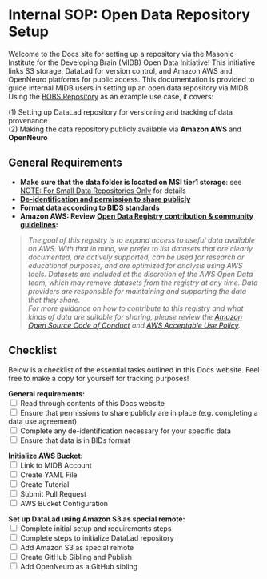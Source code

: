 # Internal SOP: Open Data Repository Setup

Welcome to the Docs site for setting up a repository via the Masonic Institute for the Developing Brain (MIDB) Open Data Initiative! This initiative links S3 storage, DataLad for version control, and Amazon AWS and OpenNeuro platforms for public access. This documentation is provided to guide internal MIDB users in setting up an open data repository via MIDB. Using the [BOBS Repository](https://bobsrepository.readthedocs.io/en/latest/) as an example use case, it covers:

(1) Setting up DataLad repository for versioning and tracking of data provenance        
(2) Making the data repository publicly available via **Amazon AWS** and **OpenNeuro**        

## General Requirements
- **Make sure that the data folder is located on MSI tier1 storage**: see [NOTE: For Small Data Repositories Only](datalad-init.md#note-for-small-data-repositories-only) for details
- **[De-identification and permission to share publicly](dataprep.md#de-identification-and-permission-to-share-publicly)**        
- **[Format data according to BIDS standards](dataprep.md#bids-standard)**        
- **Amazon AWS: Review [Open Data Registry contribution & community guidelines](https://github.com/awslabs/open-data-registry/blob/main/CONTRIBUTING.md):**        
> *The goal of this registry is to expand access to useful data available on AWS. With that in mind, we prefer to list datasets that are clearly documented, are actively supported, can be used for research or educational purposes, and are optimized for analysis using AWS tools. Datasets are included at the discretion of the AWS Open Data team, which may remove datasets from the registry at any time. Data providers are responsible for maintaining and supporting the data that they share.*     
> *For more guidance on how to contribute to this registry and what kinds of data are suitable for sharing, please review the [Amazon Open Source Code of Conduct](https://aws.github.io/code-of-conduct) and [AWS Acceptable Use Policy](https://aws.amazon.com/aup/).*

## Checklist

Below is a checklist of the essential tasks outlined in this Docs website. Feel free to make a copy for yourself for tracking purposes!

**General requirements:**       
<input type="checkbox"> Read through contents of this Docs website      
<input type="checkbox"> Ensure that permissions to share publicly are in place (e.g. completing a data use agreement)       
<input type="checkbox"> Complete any de-identification necessary for your specific data     
<input type="checkbox"> Ensure that data is in BIDs format  

**Initialize AWS Bucket:**      
<input type="checkbox"> Link to MIDB Account                    
<input type="checkbox"> Create YAML File        
<input type="checkbox"> Create Tutorial     
<input type="checkbox"> Submit Pull Request     
<input type="checkbox"> AWS Bucket Configuration

**Set up DataLad using Amazon S3 as special remote:**  
<input type="checkbox"> Complete initial setup and requirements steps  
<input type="checkbox"> Complete steps to initialize DataLad repository  
<input type="checkbox"> Add Amazon S3 as special remote         
<input type="checkbox"> Create GitHub Sibling and Publish       
<input type="checkbox"> Add OpenNeuro as a GitHub sibling   